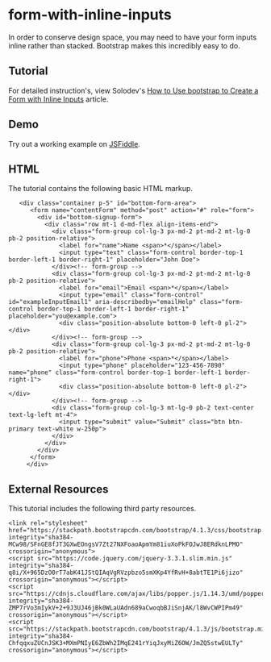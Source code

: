 # form-with-inline-inputs
In order to conserve design space, you may need to have your form inputs inline rather than stacked. Bootstrap makes this incredibly easy to do.

## Tutorial
For detailed instruction's, view Solodev's [How to Use bootstrap to Create a Form with Inline Inputs](https://www.solodev.com/blog/web-design/bootstrap/how-to-use-bootstrap-to-create-a-form-with-inline-inputs-.stml) article.

## Demo
Try out a working example on [JSFiddle](https://jsfiddle.net/solodev/xg63dph4/).

## HTML
The tutorial contains the following basic HTML markup.

```
   <div class="container p-5" id="bottom-form-area">
      <form name="contentForm" method="post" action="#" role="form">
        <div id="bottom-signup-form">
          <div class="row mt-1 d-md-flex align-items-end">
            <div class="form-group col-lg-3 px-md-2 pt-md-2 mt-lg-0 pb-2 position-relative">
              <label for="name">Name <span>*</span></label>
              <input type="text" class="form-control border-top-1 border-left-1 border-right-1" placeholder="John Doe">
            </div><!-- form-group -->
            <div class="form-group col-lg-3 px-md-2 pt-md-2 mt-lg-0 pb-2 position-relative">
              <label for="email">Email <span>*</span></label>
              <input type="email" class="form-control" id="exampleInputEmail1" aria-describedby="emailHelp" class="form-control border-top-1 border-left-1 border-right-1" placeholder="you@example.com">
              <div class="position-absolute bottom-0 left-0 pl-2"></div>
            </div><!-- form-group -->
            <div class="form-group col-lg-3 px-md-2 pt-md-2 mt-lg-0 pb-2 position-relative">
              <label for="phone">Phone <span>*</span></label>
              <input type="phone" placeholder="123-456-7890" name="phone" class="form-control border-top-1 border-left-1 border-right-1">
              <div class="position-absolute bottom-0 left-0 pl-2"></div>
            </div><!-- form-group -->
            <div class="form-group col-lg-3 mt-lg-0 pb-2 text-center text-lg-left mt-4">
              <input type="submit" value="Submit" class="btn btn-primary text-white w-250p">
            </div>
          </div>
        </div>
      </form>
     </div>
```

## External Resources
This tutorial includes the following third party resources.

```
<link rel="stylesheet" href="https://stackpath.bootstrapcdn.com/bootstrap/4.1.3/css/bootstrap.min.css" integrity="sha384-MCw98/SFnGE8fJT3GXwEOngsV7Zt27NXFoaoApmYm81iuXoPkFOJwJ8ERdknLPMO" crossorigin="anonymous">
<script src="https://code.jquery.com/jquery-3.3.1.slim.min.js" integrity="sha384-q8i/X+965DzO0rT7abK41JStQIAqVgRVzpbzo5smXKp4YfRvH+8abtTE1Pi6jizo" crossorigin="anonymous"></script>
<script src="https://cdnjs.cloudflare.com/ajax/libs/popper.js/1.14.3/umd/popper.min.js" integrity="sha384-ZMP7rVo3mIykV+2+9J3UJ46jBk0WLaUAdn689aCwoqbBJiSnjAK/l8WvCWPIPm49" crossorigin="anonymous"></script>
<script src="https://stackpath.bootstrapcdn.com/bootstrap/4.1.3/js/bootstrap.min.js" integrity="sha384-ChfqqxuZUCnJSK3+MXmPNIyE6ZbWh2IMqE241rYiqJxyMiZ6OW/JmZQ5stwEULTy" crossorigin="anonymous"></script>
```

